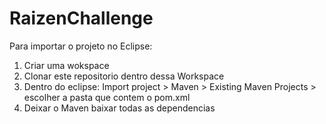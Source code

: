 # RaizenChallenge

Para importar o projeto no Eclipse:

1. Criar uma wokspace
2. Clonar este repositorio dentro dessa Workspace
3. Dentro do eclipse: Import project > Maven > Existing Maven Projects > escolher a pasta que contem o pom.xml
4. Deixar o Maven baixar todas as dependencias
